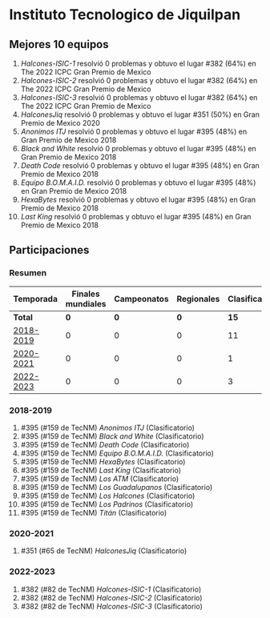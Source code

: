 ---
---

# Instituto Tecnologico de Jiquilpan

## Mejores 10 equipos

1. _Halcones-ISIC-1_ resolvió 0 problemas y obtuvo el lugar #382 (64%) en The 2022 ICPC Gran Premio de Mexico
1. _Halcones-ISIC-2_ resolvió 0 problemas y obtuvo el lugar #382 (64%) en The 2022 ICPC Gran Premio de Mexico
1. _Halcones-ISIC-3_ resolvió 0 problemas y obtuvo el lugar #382 (64%) en The 2022 ICPC Gran Premio de Mexico
1. _HalconesJiq_ resolvió 0 problemas y obtuvo el lugar #351 (50%) en Gran Premio de Mexico 2020
1. _Anonimos ITJ_ resolvió 0 problemas y obtuvo el lugar #395 (48%) en Gran Premio de Mexico 2018
1. _Black and White_ resolvió 0 problemas y obtuvo el lugar #395 (48%) en Gran Premio de Mexico 2018
1. _Death Code_ resolvió 0 problemas y obtuvo el lugar #395 (48%) en Gran Premio de Mexico 2018
1. _Equipo B.O.M.A.I.D._ resolvió 0 problemas y obtuvo el lugar #395 (48%) en Gran Premio de Mexico 2018
1. _HexaBytes_ resolvió 0 problemas y obtuvo el lugar #395 (48%) en Gran Premio de Mexico 2018
1. _Last King_ resolvió 0 problemas y obtuvo el lugar #395 (48%) en Gran Premio de Mexico 2018

## Participaciones

### Resumen

| Temporada | Finales mundiales | Campeonatos | Regionales | Clasificatorios | Equipos |
| --- | --- | --- | --- | --- | --- |
| **Total** | **0** | **0** | **0** | **15** | **15** |
| [2018-2019](#2018-2019) | 0 | 0 | 0 | 11 | 11 |
| [2020-2021](#2020-2021) | 0 | 0 | 0 | 1 | 1 |
| [2022-2023](#2022-2023) | 0 | 0 | 0 | 3 | 3 |

### 2018-2019

1. #395 (#159 de TecNM) _Anonimos ITJ_ (Clasificatorio)
1. #395 (#159 de TecNM) _Black and White_ (Clasificatorio)
1. #395 (#159 de TecNM) _Death Code_ (Clasificatorio)
1. #395 (#159 de TecNM) _Equipo B.O.M.A.I.D._ (Clasificatorio)
1. #395 (#159 de TecNM) _HexaBytes_ (Clasificatorio)
1. #395 (#159 de TecNM) _Last King_ (Clasificatorio)
1. #395 (#159 de TecNM) _Los ATM_ (Clasificatorio)
1. #395 (#159 de TecNM) _Los Guadalupanos_ (Clasificatorio)
1. #395 (#159 de TecNM) _Los Halcones_ (Clasificatorio)
1. #395 (#159 de TecNM) _Los Padrinos_ (Clasificatorio)
1. #395 (#159 de TecNM) _Titán_ (Clasificatorio)

### 2020-2021

1. #351 (#65 de TecNM) _HalconesJiq_ (Clasificatorio)

### 2022-2023

1. #382 (#82 de TecNM) _Halcones-ISIC-1_ (Clasificatorio)
1. #382 (#82 de TecNM) _Halcones-ISIC-2_ (Clasificatorio)
1. #382 (#82 de TecNM) _Halcones-ISIC-3_ (Clasificatorio)



